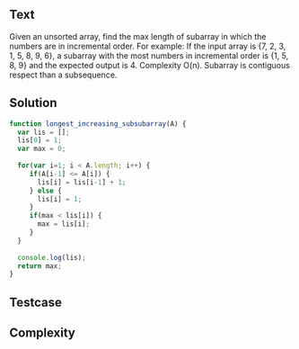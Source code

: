 ## Text
Given an unsorted array, find the max length of subarray in which the numbers are in incremental order.
For example: If the input array is {7, 2, 3, 1, 5, 8, 9, 6}, a subarray with the most numbers in incremental order is {1, 5, 8, 9} and the expected output is 4. Complexity O(n). Subarray is contiguous respect than a subsequence.

## Solution
```javascript
function longest_increasing_subsubarray(A) {
  var lis = [];
  lis[0] = 1;
  var max = 0;
  
  for(var i=1; i < A.length; i++) {
     if(A[i-1] <= A[i]) {
       lis[i] = lis[i-1] + 1;
     } else {
       lis[i] = 1;
     }
     if(max < lis[i]) {
       max = lis[i];
     }
  }
  
  console.log(lis);
  return max;
}
```

## Testcase

## Complexity
